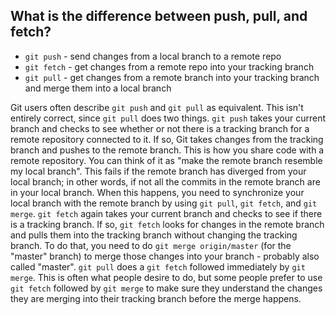 ## What is the difference between push, pull, and fetch?

- `git push` - send changes from a local branch to a remote repo
- `git fetch` - get changes from a remote repo into your tracking branch
- `git pull` - get changes from a remote branch into your tracking branch and merge them into a local branch

Git users often describe `git push` and `git pull` as equivalent. This isn't entirely correct, since `git pull` does two things. `git push` takes your current branch and checks to see whether or not there is a tracking branch for a remote repository connected to it. If so, Git takes changes from the tracking branch and pushes to the remote branch. This is how you share code with a remote repository. You can think of it as "make the remote branch resemble my local branch". This fails if the remote branch has diverged from your local branch; in other words, if not all the commits in the remote branch are in your local branch. When this happens, you need to synchronize your local branch with the remote branch by using `git pull`, `git fetch`, and `git merge`. `git fetch` again takes your current branch and checks to see if there is a tracking branch. If so, `git fetch` looks for changes in the remote branch and pulls them into the tracking branch without changing the tracking branch. To do that, you need to do `git merge origin/master` (for the "master" branch) to merge those changes into your branch - probably also called "master". `git pull` does a `git fetch` followed immediately by `git merge`. This is often what people desire to do, but some people prefer to use `git fetch` followed by `git merge` to make sure they understand the changes they are merging into their tracking branch before the merge happens.
